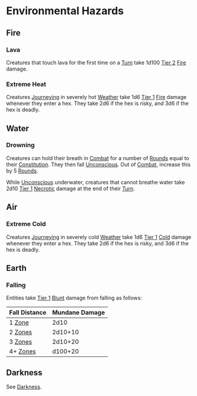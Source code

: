 # Environmental Hazards

## Fire

### Lava

Creatures that touch lava for the first time on a [Turn](../Core%20Procedures/Turn.md) take 1d100 [Tier 2](../Combat/Damage/Damage%20Tiers/Tier%202.md) [Fire](../Combat/Damage/Damage%20Types/Fire.md) damage.

### Extreme Heat

Creatures [Journeying](../Exploration/Overland%20Journeys.md) in severely hot [Weather](Weather.md) take 1d6 [Tier 1](../Combat/Damage/Damage%20Tiers/Tier%201.md) [Fire](../Combat/Damage/Damage%20Types/Fire.md) damage whenever they enter a hex. They take 2d6 if the hex is risky, and 3d6 if the hex is deadly.

## Water

### Drowning

Creatures can hold their breath in [Combat](../Combat/Combat.md) for a number of [Rounds](../Core%20Procedures/Round.md) equal to their [Constitution](../../Player%20Characters/The%20Ability%20Scores/Constitution.md). They then fall [Unconscious](../Conditions/Unconscious.md). Out of [Combat](../Combat/Combat.md), increase this by 5 [Rounds](../Core%20Procedures/Round.md).

While [Unconscious](../Conditions/Unconscious.md) underwater, creatures that cannot breathe water take 2d10 [Tier 1](../Combat/Damage/Damage%20Tiers/Tier%201.md) [Necrotic](../Combat/Damage/Damage%20Types/Necrotic.md) damage at the end of their [Turn](../Core%20Procedures/Turn.md).

## Air

### Extreme Cold

Creatures [Journeying](../Exploration/Overland%20Journeys.md) in severely cold [Weather](Weather.md) take 1d6 [Tier 1](../Combat/Damage/Damage%20Tiers/Tier%201.md) [Cold](../Combat/Damage/Damage%20Types/Cold.md) damage whenever they enter a hex. They take 2d6 if the hex is risky, and 3d6 if the hex is deadly.

## Earth

### Falling

Entities take [Tier 1](../Combat/Damage/Damage%20Tiers/Tier%201.md) [Blunt](../Combat/Damage/Damage%20Types/Blunt.md) damage from falling as follows:

| Fall Distance                            | Mundane Damage |
| ---------------------------------------- | -------------- |
| 1 [Zone](../Core%20Procedures/Zone.md)   | 2d10           |
| 2 [Zones](../Core%20Procedures/Zone.md)  | 2d10+10        |
| 3 [Zones](../Core%20Procedures/Zone.md)  | 2d10+20        |
| 4+ [Zones](../Core%20Procedures/Zone.md) | d100+20        |

## Darkness

See [Darkness](Darkness.md).
